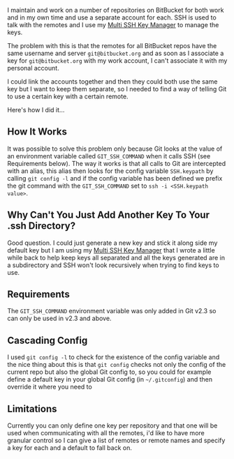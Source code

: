 I maintain and work on a number of repositories on BitBucket for both work and in my own time and use a separate account for each. SSH is used to talk with the remotes and I use my [Multi SSH Key Manager](/2015/04/24/Multi-SSH-Key-Manager/) to manage the keys.

The problem with this is that the remotes for all BitBucket repos have the same username and server `git@bitbucket.org` and as soon as I associate a key for `git@bitbucket.org` with my work account, I can't associate it with my personal account.

I could link the accounts together and then they could both use the same key but I want to keep them separate, so I needed to find a way of telling Git to use a certain key with a certain remote.

Here's how I did it...

<!-- more -->

## How It Works

It was possible to solve this problem only because Git looks at the value of an environment variable called `GIT_SSH_COMMAND` when it calls SSH (see Requirements below). The way it works is that all calls to Git are intercepted with an alias, this alias then looks for the config variable `SSH.keypath` by calling `git config -l` and if the config variable has been defined we prefix the git command with the `GIT_SSH_COMMAND` set to `ssh -i <SSH.keypath value>`.

## Why Can't You Just Add Another Key To Your .ssh Directory?

Good question. I could just generate a new key and stick it along side my default key but I am using my [Multi SSH Key Manager](/2015/04/24/Multi-SSH-Key-Manager/) that I wrote a little while back to help keep keys all separated and all the keys generated are in a subdirectory and SSH won't look recursively when trying to find keys to use.

## Requirements

The `GIT_SSH_COMMAND` environment variable was only added in Git v2.3 so can only be used in v2.3 and above.

## Cascading Config

I used `git config -l` to check for the existence of the config variable and the nice thing about this is that `git config` checks not only the config of the current repo but also the global Git config to, so you could for example define a default key in your global Git config (in `~/.gitconfig`) and then override it where you need to

## Limitations

Currently you can only define one key per repository and that one will be used when communicating with all the remotes, i'd like to have more granular control so I can give a list of remotes or remote names and specify a key for each and a default to fall back on.
